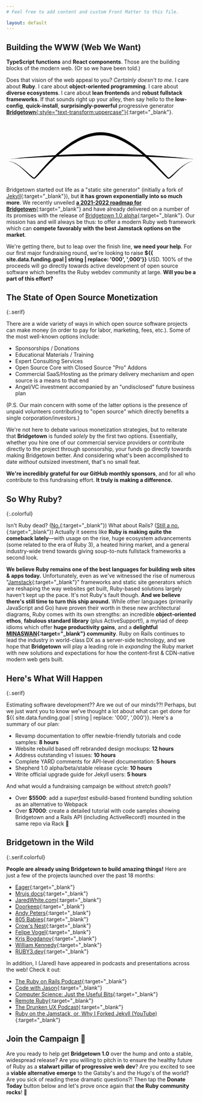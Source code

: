 ```yaml
---
# Feel free to add content and custom Front Matter to this file.

layout: default
---
```


<section-wrapper style="padding-top:3rem"><section markdown="1">

## Building the WWW (Web We Want)

**TypeScript functions** and **React components**. Those are the building blocks of the modern web. (Or so we have been told.)

Does that vision of the web appeal to you? _Certainly doesn't to me._ I care about **Ruby**. I care about **object-oriented programming**. I care about **diverse ecosystems**. I care about **lean frontends** and **robust fullstack frameworks**. If that sounds right up your alley, then say hello to the **low-config**, **quick-install**, **surprisingly-powerful** progressive generator [**Bridgetown**{:style="text-transform:uppercase"}](https://www.bridgetownrb.com){:target="_blank"}.

<p style="max-width: 800px;margin-left: auto;margin-right: auto;margin-top:3em"><svg xmlns="http://www.w3.org/2000/svg" width="100%" height="100%" viewBox="0 0 2261 589" version="1.1" xml:space="preserve" style="fill-rule:evenodd;clip-rule:evenodd;stroke-linejoin:round;stroke-miterlimit:2;">
  <g transform="matrix(1,0,0,1,-169.817,-343.833)">
    <g transform="matrix(1,0,0,1,0,2.05086)">
      <path d="M199.989,700.467C231.712,701.802 266.106,718.293 299.955,741.362C358.615,781.34 415.512,841.048 453.954,876.223C474.926,895.413 491.582,906.876 500.172,906.793C506.773,906.728 524.299,892.16 549.222,865.93C619.598,791.862 763.563,626.953 940.949,511.512C1050.61,440.149 1173.02,387.225 1299.78,389.661C1421.5,390.494 1543.52,446.408 1654.7,519.499C1830.26,634.91 1978.54,794.702 2050.43,866.793C2075.98,892.407 2093.64,906.67 2099.68,906.847C2108.72,907.112 2125.32,895.473 2145.98,875.864C2183.84,839.935 2239.57,778.858 2298.84,738.933C2332.29,716.398 2366.84,700.61 2400,700C2366.55,699.286 2331.06,713.811 2296.46,735.251C2235.43,773.068 2177.28,832.411 2137.97,867.111C2120.42,882.6 2107.74,893.636 2100.32,893.153C2099.01,893.067 2097.32,891.075 2094.41,888.622C2086.83,882.218 2075.89,870.854 2061.81,855.804C1991.54,780.665 1846.99,613.94 1671.94,493.83C1556.68,414.741 1428.08,356.648 1300.22,354.339C1166.91,353.581 1038.08,409.173 924.336,486.546C747.351,606.939 606.825,778.496 537.873,855.459C524.096,870.837 513.32,882.397 505.726,888.826C502.913,891.208 501.222,893.15 499.828,893.207C492.708,893.499 479.809,882.583 461.897,867.249C422.147,833.222 362.881,775.378 302.603,737.327C267.54,715.193 232.151,699.748 200.011,699.533C199.754,699.527 199.54,699.731 199.533,699.989C199.527,700.246 199.731,700.46 199.989,700.467Z" fill="var(--color-medium-green)"></path>
    </g>
    <g transform="matrix(1,0,0,1,0,-25.0032)">
      <path d="M200.036,700.354C200.036,700.354 423.691,681.946 749.837,671.44C835.238,668.689 927.645,666.441 1024.92,664.985C1113.16,663.665 1205.38,662.786 1299.98,663.443C1374.99,663.276 1448.62,664.16 1520.02,665.092C1637.33,666.625 1748.6,669.177 1850.12,672.41C2175.26,682.764 2400,700 2400,700C2400,700 2175.91,673.569 1850.94,654.28C1749.39,648.251 1638,642.92 1520.54,639.693C1448.99,637.727 1375.19,636.876 1300.02,636.529C1205.19,636.963 1112.77,638.44 1024.37,641.252C926.966,644.35 834.475,648.801 749.036,653.817C423.033,672.957 199.964,699.646 199.964,699.646C199.769,699.666 199.626,699.84 199.646,700.036C199.666,700.231 199.84,700.374 200.036,700.354Z" fill="var(--color-brick)"></path>
    </g>
  </g>
</svg></p>

Bridgetown started out life as a "static site generator" (initially a fork of [Jekyll](https://jekyllrb.com){:target="_blank"}), but **it has grown exponentially into so much more**. We recently unveiled [**a 2021-2022 roadmap for Bridgetown**](https://www.bridgetownrb.com/future/roadmap-to-1.0/){:target="_blank"} and have already delivered on a number of its promises with the release of [Bridgetown 1.0 alpha](https://edge.bridgetownrb.com){:target="_blank"}. Our mission has and will always be thus: to offer a modern Ruby web framework which can **compete favorably with the best Jamstack options on the market**.

We're getting there, but to leap over the finish line, **we need your help**. For our first major fundraising round, we're looking to raise <strong>${{ site.data.funding.goal | string | replace: '000', ',000'}}</strong> USD. 100% of the proceeds will go directly towards active development of open source software which benefits the Ruby webdev community at large. **Will you be a part of this effort?** 

</section></section-wrapper>


<section-wrapper invert><section markdown="1">

<p class="heading-icon">
  <sl-icon library="remixicon" name="buildings/bank"></sl-icon>
</p>

## The State of Open Source Monetization
{:.serif}

There are a wide variety of ways in which open source software projects can make money (in order to pay for labor, marketing, fees, etc.). Some of the most well-known options include:

* Sponsorships / Donations
* Educational Materials / Training
* Expert Consulting Services
* Open Source Core with Closed Source "Pro" Addons
* Commercial SaaS/Hosting as the primary delivery mechanism and open source is a means to that end
* Angel/VC investment accompanied by an "undisclosed" future business plan

(P.S. Our main concern with some of the latter options is the presence of unpaid volunteers contributing to "open source" which directly benefits a single corporation/investors.)

We're not here to debate various monetization strategies, but to reiterate that **Bridgetown** is funded _solely_ by the first two options. Essentially, whether you hire one of our commercial service providers or contribute directly to the project through sponsorship, your funds go directly towards making Bridgetown better. And considering what's been accomplished to date _without_ outsized investment, that's no small feat.

**We're incredibly grateful for our GitHub monthly sponsors**, and for all who contribute to this fundraising effort. **It truly is making a difference.**

</section></section-wrapper>


<section-wrapper><section markdown="1">

<p class="heading-icon">
  <sl-icon library="remixicon" name="system/question-fill"></sl-icon>
</p>

## So Why Ruby?
{:.colorful}

Isn't Ruby dead? ([No.](https://isrubydead.com){:target="_blank"}) What about Rails? ([Still a no.](https://israilsdead.com){:target="_blank"}) Actually it seems like **Ruby is making quite the comeback lately**—with usage on the rise, huge ecosystem advancements (some related to the era of Ruby 3), a heated hiring market, and a general industry-wide trend towards giving soup-to-nuts fullstack frameworks a second look.

**We believe Ruby remains one of the best languages for building web sites & apps today.** Unfortunately, even as we've witnessed the rise of numerous "[Jamstack](https://jamstack.org){:target="_blank"}" frameworks and static site generators which are reshaping the way websites get built, Ruby-based solutions largely haven't kept up the pace. It's not Ruby's fault though. **And we believe there's still time to turn this ship around.** While other languages (primarily JavaScript and Go) have proven their worth in these new architectural diagrams, Ruby comes with its own strengths: an incredible **object-oriented ethos**, **fabulous standard library** (plus ActiveSupport!), a myriad of deep idioms which offer **huge productivity gains**, and a **delightful [MINASWAN](https://en.wiktionary.org/wiki/MINASWAN){:target="_blank"} community**. Ruby on Rails continues to lead the industry in world-class DX as a server-side technology, and we hope that **Bridgetown** will play a leading role in _expanding_ the Ruby market with new solutions and expectations for how the content-first & CDN-native modern web gets built.

</section></section-wrapper>

<section-wrapper invert><section markdown="1">

<p class="heading-icon">
  <sl-icon library="remixicon" name="business/calendar-check-fill"></sl-icon>
</p>

## Here's What Will Happen
{:.serif}

Estimating software development?? Are we out of our minds??! Perhaps, but we just want you to know we've thought a lot about what can get done for ${{ site.data.funding.goal | string | replace: '000', ',000'}}. Here's a summary of our plan:

* Revamp documentation to offer newbie-friendly tutorials and code samples:	**8 hours**
* Website rebuild based off rebranded design mockups:	**12 hours**
* Address outstanding v1 issues: 	**10 hours**
* Complete YARD comments for API-level documentation:	**5 hours**
* Shepherd 1.0 alpha/beta/stable release cycle:	**10 hours**
* Write official upgrade guide for Jekyll users: **5 hours**

And what would a fundraising campaign be without _stretch goals_?

* Over **$5500**: add a _superfast_ esbuild-based frontend bundling solution as an alternative to Webpack
* Over **$7000**: create a detailed tutorial with code samples showing Bridgetown and a Rails API (including ActiveRecord!) mounted in the same repo via Rack 🤯

</section></section-wrapper>

<section-wrapper><section markdown="1">

<p class="heading-icon">
  <sl-icon library="remixicon" name="map/earth"></sl-icon>
</p>

## Bridgetown in the Wild
{:.serif.colorful}

**People are already using Bridgetown to build amazing things!** Here are just a few of the projects launched over the past 18 months:

* [Eager](https://eager.app){:target="_blank"}
* [Mrujs docs](https://mrujs.com){:target="_blank"}
* [JaredWhite.com](https://jaredwhite.com){:target="_blank"}
* [Doorkeep](https://doorkeep.co){:target="_blank"}
* [Andy Peters](https://andypeters.com){:target="_blank"}
* [805 Babies](https://805babies.com){:target="_blank"}
* [Crow's Nest](https://www.crowsnestapp.com){:target="_blank"}
* [Felipe Vogel](https://fpsvogel.com){:target="_blank"}
* [Kris Bogdanov](https://krisbogdanov.com){:target="_blank"}
* [William Kennedy](https://williamkennedy.ninja){:target="_blank"}
* [RUBY3.dev](https://www.ruby3.dev){:target="_blank"}

In addition, I (Jared) have appeared in podcasts and presentations across the web! Check it out:

* [The Ruby on Rails Podcast](https://www.therubyonrailspodcast.com/374){:target="_blank"}
* [Code with Jason](https://www.codewithjason.com/code-with-jason-podcast/episodes/{:target="_blank"}115-organizing-large-rails-apps-with-jared-white-DIQGZHGQ/){:target="_blank"}
* [Computer Science: Just the Useful Bits](https://justtheusefulbits.com/jtub/jared-white-the-trip-from-php-to-ruby/){:target="_blank"}
* [Remote Ruby](https://remoteruby.com/78){:target="_blank"}
* [The Drunken UX Podcast](https://drunkenux.com/podcast/dux65/){:target="_blank"}
* [Ruby on the Jamstack, or, Why I Forked Jekyll (YouTube)](https://www.youtube.com/watch?v=btOuSOZd-6c){:target="_blank"}

</section></section-wrapper>

<section-wrapper invert><section markdown="1">

<p class="heading-icon">
  <sl-icon library="remixicon" name="user/group-fill"></sl-icon>
</p>

## Join the Campaign 👀

Are you ready to help get **Bridgetown 1.0** over the hump and onto a stable, widespread release? Are you willing to pitch in to ensure the healthy future of Ruby as a **stalwart pillar of progressive web dev**? Are you excited to see a **viable alternative emerge** to the Gatsby's and the Hugo's of the world? Are you sick of reading these dramatic questions?! Then tap the **Donate Today** button below and let's prove once again that **the Ruby community rocks**! 🙏

</section></section-wrapper>